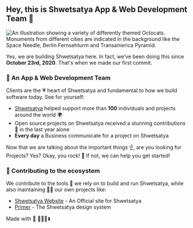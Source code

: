 ## Hey, this is Shwetsatya App & Web Development Team 👋

![An illustration showing a variety of differently themed Octocats. Monuments from different cities are indicated in the background like the Space Needle, Berlin Fernsehturm and Transamerica Pyramid.](https://graphaware.com/assets/graphtechnologylandscape/GraphTechnologyLandscape2020b.jpg)

Yes, we are building Shwetsatya here. In fact, we’ve been doing this since **October 23rd, 2020**. That's when we made our first commit.
### 🍿 An App & Web Development Team

Clients are the 💗 heart of Shwetsatya and fundamental to how we build software today. See for yourself:

- [Shwetsatya](https://Shwetsatya.com) helped support more than **100** individuals and projects around the world 🌍
- Open source projects on Shwetsatya received a stunning contributions 🚀 in the last year alone
- **Every day** a Business communicate for a project on Shwetsatya

Now that we are talking about the important things ☝️, are you looking for Projects? Yes? Okay, you rock! 🎸 If not, we can help you get started!

### 🦦 Contributing to the ecosystem

We contribute to the tools 🔧 we rely on to build and run Shwetsatya, while also maintaining 🧙‍♂️ our own projects like:

- [Shwetsatya Website](https://Shwetsatya.com) - An Official site for Shwetsatya
- [Primer](https://Shwetsatya.com/primer/css) - The Shwetsatya design system

Made with 🖤
🙇‍♂️🎤⬇️

